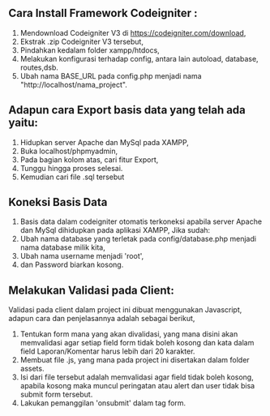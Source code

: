## Cara Install Framework Codeigniter :
1. Mendownload Codeigniter V3 di https://codeigniter.com/download,
2. Ekstrak .zip Codeigniter V3 tersebut,
3. Pindahkan kedalam folder xampp/htdocs,
4. Melakukan konfigurasi terhadap config, antara lain autoload, database, routes,dsb.
5. Ubah nama BASE_URL pada config.php menjadi nama "http://localhost/nama_project".

## Adapun cara Export basis data yang telah ada yaitu:
1. Hidupkan server Apache dan MySql pada XAMPP,
2. Buka localhost/phpmyadmin,
3. Pada bagian kolom atas, cari fitur Export,
4. Tunggu hingga proses selesai.
5. Kemudian cari file .sql tersebut

## Koneksi Basis Data
1. Basis data dalam codeigniter otomatis terkoneksi apabila server Apache dan MySql dihidupkan pada aplikasi XAMPP, Jika sudah:
2. Ubah nama database yang terletak pada config/database.php menjadi nama database milik kita,
3. Ubah nama username menjadi 'root',
4. dan Password biarkan kosong.

## Melakukan Validasi pada Client:
Validasi pada client dalam project ini dibuat menggunakan Javascript, adapun cara dan penjelasannya adalah sebagai berikut,
1. Tentukan form mana yang akan divalidasi, yang mana disini akan memvalidasi agar setiap field form tidak boleh kosong dan kata dalam field Laporan/Komentar harus lebih dari 20 karakter.
2. Membuat file .js, yang mana pada project ini disertakan dalam folder assets.
3. Isi dari file tersebut adalah memvalidasi agar field tidak boleh kosong, apabila kosong maka muncul peringatan atau alert dan user tidak bisa submit form tersebut.
4. Lakukan pemanggilan 'onsubmit' dalam tag form.
